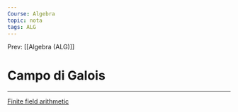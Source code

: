 ```yaml
---
Course: Algebra
topic: nota
tags: ALG
---
```


Prev: [[Algebra (ALG)]]

# Campo di Galois
---
[Finite field arithmetic](https://en.wikipedia.org/wiki/Finite_field_arithmetic)
